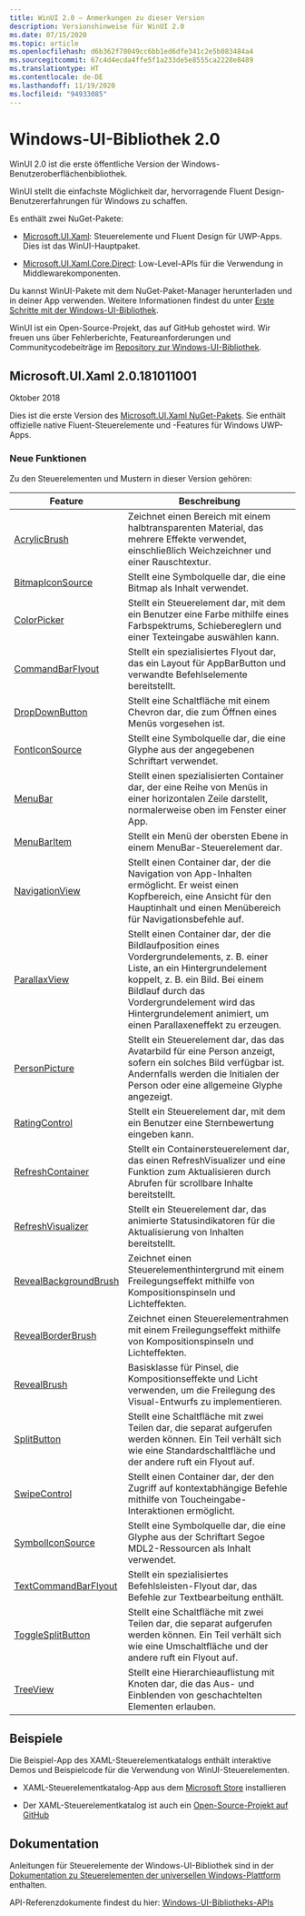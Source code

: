 ```yaml
---
title: WinUI 2.0 – Anmerkungen zu dieser Version
description: Versionshinweise für WinUI 2.0
ms.date: 07/15/2020
ms.topic: article
ms.openlocfilehash: d6b362f78049cc6bb1ed6dfe341c2e5b083484a4
ms.sourcegitcommit: 67c4d4ecda4ffe5f1a233de5e8555ca2228e8489
ms.translationtype: HT
ms.contentlocale: de-DE
ms.lasthandoff: 11/19/2020
ms.locfileid: "94933085"
---
```

# <a name="windows-ui-library-20"></a>Windows-UI-Bibliothek 2.0

WinUI 2.0 ist die erste öffentliche Version der Windows-Benutzeroberflächenbibliothek.

WinUI stellt die einfachste Möglichkeit dar, hervorragende Fluent Design-Benutzererfahrungen für Windows zu schaffen.

Es enthält zwei NuGet-Pakete:

* [Microsoft.UI.Xaml](https://www.nuget.org/packages/Microsoft.UI.Xaml): Steuerelemente und Fluent Design für UWP-Apps. Dies ist das WinUI-Hauptpaket.

* [Microsoft.UI.Xaml.Core.Direct](https://www.nuget.org/packages/Microsoft.UI.Xaml.Core.Direct): Low-Level-APIs für die Verwendung in Middlewarekomponenten.

Du kannst WinUI-Pakete mit dem NuGet-Paket-Manager herunterladen und in deiner App verwenden. Weitere Informationen findest du unter [Erste Schritte mit der Windows-UI-Bibliothek](/uwp/toolkits/winui/getting-started).

WinUI ist ein Open-Source-Projekt, das auf GitHub gehostet wird. Wir freuen uns über Fehlerberichte, Featureanforderungen und Communitycodebeiträge im [Repository zur Windows-UI-Bibliothek](https://aka.ms/winui).

## <a name="microsoftuixaml-20181011001"></a>Microsoft.UI.Xaml 2.0.181011001

Oktober 2018

Dies ist die erste Version des [Microsoft.UI.Xaml NuGet-Pakets](https://www.nuget.org/packages/Microsoft.UI.Xaml). Sie enthält offizielle native Fluent-Steuerelemente und -Features für Windows UWP-Apps.

### <a name="new-features"></a>Neue Funktionen

Zu den Steuerelementen und Mustern in dieser Version gehören:

| Feature | Beschreibung |
| --- | --- |
|[AcrylicBrush]( /uwp/api/microsoft.ui.xaml.media.acrylicbrush)| Zeichnet einen Bereich mit einem halbtransparenten Material, das mehrere Effekte verwendet, einschließlich Weichzeichner und einer Rauschtextur.|
|[BitmapIconSource]( /uwp/api/microsoft.ui.xaml.controls.bitmapiconsource)| Stellt eine Symbolquelle dar, die eine Bitmap als Inhalt verwendet.|
|[ColorPicker]( /uwp/api/microsoft.ui.xaml.controls.colorpicker)| Stellt ein Steuerelement dar, mit dem ein Benutzer eine Farbe mithilfe eines Farbspektrums, Schiebereglern und einer Texteingabe auswählen kann.|
|[CommandBarFlyout](/uwp/api/microsoft.ui.xaml.controls.commandbarflyout)|Stellt ein spezialisiertes Flyout dar, das ein Layout für AppBarButton und verwandte Befehlselemente bereitstellt.|
|[DropDownButton](/uwp/api/microsoft.ui.xaml.controls.dropdownbutton)|Stellt eine Schaltfläche mit einem Chevron dar, die zum Öffnen eines Menüs vorgesehen ist.|
|[FontIconSource ](/uwp/api/microsoft.ui.xaml.controls.fonticonsource)|Stellt eine Symbolquelle dar, die eine Glyphe aus der angegebenen Schriftart verwendet.|
|[MenuBar](/uwp/api/microsoft.ui.xaml.controls.menubar)|Stellt einen spezialisierten Container dar, der eine Reihe von Menüs in einer horizontalen Zeile darstellt, normalerweise oben im Fenster einer App.|
|[MenuBarItem](/uwp/api/microsoft.ui.xaml.controls.menubaritem)|Stellt ein Menü der obersten Ebene in einem MenuBar-Steuerelement dar.|
|[NavigationView](/uwp/api/microsoft.ui.xaml.controls.navigationview)|Stellt einen Container dar, der die Navigation von App-Inhalten ermöglicht. Er weist einen Kopfbereich, eine Ansicht für den Hauptinhalt und einen Menübereich für Navigationsbefehle auf.|
|[ParallaxView](/uwp/api/microsoft.ui.xaml.controls.parallaxview)|Stellt einen Container dar, der die Bildlaufposition eines Vordergrundelements, z. B. einer Liste, an ein Hintergrundelement koppelt, z. B. ein Bild. Bei einem Bildlauf durch das Vordergrundelement wird das Hintergrundelement animiert, um einen Parallaxeneffekt zu erzeugen.|
|[PersonPicture](/uwp/api/microsoft.ui.xaml.controls.personpicture)|Stellt ein Steuerelement dar, das das Avatarbild für eine Person anzeigt, sofern ein solches Bild verfügbar ist. Andernfalls werden die Initialen der Person oder eine allgemeine Glyphe angezeigt.|
|[RatingControl](/uwp/api/microsoft.ui.xaml.controls.ratingcontrol)|Stellt ein Steuerelement dar, mit dem ein Benutzer eine Sternbewertung eingeben kann.|
|[RefreshContainer](/uwp/api/microsoft.ui.xaml.controls.refreshcontainer)|Stellt ein Containersteuerelement dar, das einen RefreshVisualizer und eine Funktion zum Aktualisieren durch Abrufen für scrollbare Inhalte bereitstellt.|
|[RefreshVisualizer](/uwp/api/microsoft.ui.xaml.controls.refreshvisualizer)|Stellt ein Steuerelement dar, das animierte Statusindikatoren für die Aktualisierung von Inhalten bereitstellt.|
|[RevealBackgroundBrush](/uwp/api/microsoft.ui.xaml.media.revealbackgroundbrush)|Zeichnet einen Steuerelementhintergrund mit einem Freilegungseffekt mithilfe von Kompositionspinseln und Lichteffekten.|
|[RevealBorderBrush](/uwp/api/microsoft.ui.xaml.media.revealborderbrush)|Zeichnet einen Steuerelementrahmen mit einem Freilegungseffekt mithilfe von Kompositionspinseln und Lichteffekten.|
|[RevealBrush](/uwp/api/microsoft.ui.xaml.media.revealbrush)|Basisklasse für Pinsel, die Kompositionseffekte und Licht verwenden, um die Freilegung des Visual-Entwurfs zu implementieren.|
|[SplitButton](/uwp/api/microsoft.ui.xaml.controls.splitbutton)|Stellt eine Schaltfläche mit zwei Teilen dar, die separat aufgerufen werden können. Ein Teil verhält sich wie eine Standardschaltfläche und der andere ruft ein Flyout auf.|
|[SwipeControl](/uwp/api/microsoft.ui.xaml.controls.swipecontrol)|Stellt einen Container dar, der den Zugriff auf kontextabhängige Befehle mithilfe von Toucheingabe-Interaktionen ermöglicht.|
|[SymbolIconSource](/uwp/api/microsoft.ui.xaml.controls.symboliconsource)|Stellt eine Symbolquelle dar, die eine Glyphe aus der Schriftart Segoe MDL2-Ressourcen als Inhalt verwendet.|
|[TextCommandBarFlyout](/uwp/api/microsoft.ui.xaml.controls.textcommandbarflyout)|Stellt ein spezialisiertes Befehlsleisten-Flyout dar, das Befehle zur Textbearbeitung enthält.|
|[ToggleSplitButton](/uwp/api/microsoft.ui.xaml.controls.togglesplitbutton)|Stellt eine Schaltfläche mit zwei Teilen dar, die separat aufgerufen werden können. Ein Teil verhält sich wie eine Umschaltfläche und der andere ruft ein Flyout auf.|
|[TreeView](/uwp/api/microsoft.ui.xaml.controls.treeview)|Stellt eine Hierarchieauflistung mit Knoten dar, die das Aus- und Einblenden von geschachtelten Elementen erlauben.|

## <a name="examples"></a>Beispiele

Die Beispiel-App des XAML-Steuerelementkatalogs enthält interaktive Demos und Beispielcode für die Verwendung von WinUI-Steuerelementen.

* XAML-Steuerelementkatalog-App aus dem [Microsoft Store](
https://www.microsoft.com/p/xaml-controls-gallery/9msvh128x2zt) installieren

* Der XAML-Steuerelementkatalog ist auch ein [Open-Source-Projekt auf GitHub](
https://github.com/Microsoft/Xaml-Controls-Gallery)

## <a name="documentation"></a>Dokumentation

Anleitungen für Steuerelemente der Windows-UI-Bibliothek sind in der [Dokumentation zu Steuerelementen der universellen Windows-Plattform](/windows/uwp/design/controls-and-patterns/) enthalten.

API-Referenzdokumente findest du hier: [Windows-UI-Bibliotheks-APIs](/windows/winui/api/)